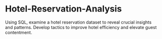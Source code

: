 # Hotel-Reservation-Analysis
Using SQL, examine a hotel reservation dataset to reveal crucial insights and patterns. Develop tactics to improve hotel efficiency and elevate guest contentment.
